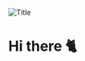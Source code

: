 
![Title](https://github.com/CAT5NEKO/CAT5NEKO/assets/111590457/be125e73-9721-413d-8a2f-5fa5e2872014)

# Hi there 🐈


